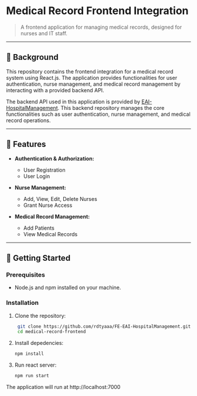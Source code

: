 # Medical Record Frontend Integration

> A frontend application for managing medical records, designed for nurses and IT staff.

---

## 🌄 Background

This repository contains the frontend integration for a medical record system using React.js. The application provides functionalities for user authentication, nurse management, and medical record management by interacting with a provided backend API.

The backend API used in this application is provided by [EAI-HospitalManagement](https://github.com/ravenocx/EAI-HospitalManagement). This backend repository manages the core functionalities such as user authentication, nurse management, and medical record operations.

---

## 📝 Features

- **Authentication & Authorization:**

  - User Registration
  - User Login

- **Nurse Management:**

  - Add, View, Edit, Delete Nurses
  - Grant Nurse Access

- **Medical Record Management:**

  - Add Patients
  - View Medical Records

---

## 🚀 Getting Started

### Prerequisites

- Node.js and npm installed on your machine.

### Installation

1. Clone the repository:

   ```bash
    git clone https://github.com/rdtyaaa/FE-EAI-HospitalManagement.git
    cd medical-record-frontend

   ```

2. Install depedencies:

   ```bash
   npm install

   ```

3. Run react server:
   ```bash
   npm run start
   ```

The application will run at http://localhost:7000
